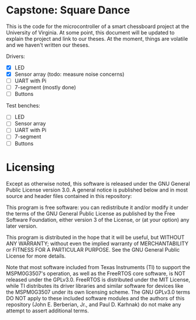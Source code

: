 Capstone: Square Dance
===

This is the code for the microcontroller of a smart chessboard project at the
University of Virginia. At some point, this document will be updated to explain
the project and link to our theses. At the moment, things are volatile and we
haven't written our theses.

Drivers:
 - [x] LED
 - [x] Sensor array (todo: measure noise concerns)
 - [ ] UART with Pi
 - [ ] 7-segment (mostly done)
 - [ ] Buttons

Test benches:
 - [ ] LED
 - [ ] Sensor array
 - [ ] UART with Pi
 - [ ] 7-segment
 - [ ] Buttons

# Licensing

Except as otherwise noted, this software is released under the GNU General
Public License version 3.0. A general notice is published below and in most
source and header files contained in this repository:

This program is free software: you can redistribute it and/or modify it under
the terms of the GNU General Public License as published by the Free Software
Foundation, either version 3 of the License, or (at your option) any later
version.

This program is distributed in the hope that it will be useful,
but WITHOUT ANY WARRANTY; without even the implied warranty of
MERCHANTABILITY or FITNESS FOR A PARTICULAR PURPOSE.  See the
GNU General Public License for more details.

Note that most software included from Texas Instruments (TI) to support the
MSPM0G3507's operation, as well as the FreeRTOS core software, is NOT released
under the GPLv3.0. FreeRTOS is distributed under the MIT License, while TI
distributes its driver libraries and similar software for devices like the
MSPM0G3507 under its own licensing scheme. The GNU GPLv3.0 terms DO NOT apply
to these included software modules and the authors of this repository (John E.
Berberian, Jr., and Paul D. Karhnak) do not make any attempt to assert
additional terms.

